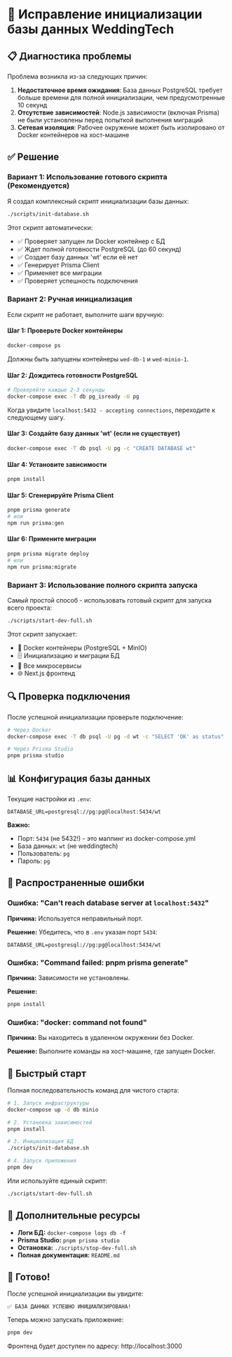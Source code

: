 # 🔧 Исправление инициализации базы данных WeddingTech

## 📋 Диагностика проблемы

Проблема возникла из-за следующих причин:

1. **Недостаточное время ожидания**: База данных PostgreSQL требует больше времени для полной инициализации, чем предусмотренные 10 секунд
2. **Отсутствие зависимостей**: Node.js зависимости (включая Prisma) не были установлены перед попыткой выполнения миграций
3. **Сетевая изоляция**: Рабочее окружение может быть изолировано от Docker контейнеров на хост-машине

## ✅ Решение

### Вариант 1: Использование готового скрипта (Рекомендуется)

Я создал комплексный скрипт инициализации базы данных:

```bash
./scripts/init-database.sh
```

Этот скрипт автоматически:
- ✅ Проверяет запущен ли Docker контейнер с БД
- ✅ Ждет полной готовности PostgreSQL (до 60 секунд)
- ✅ Создает базу данных 'wt' если её нет
- ✅ Генерирует Prisma Client
- ✅ Применяет все миграции
- ✅ Проверяет успешность подключения

### Вариант 2: Ручная инициализация

Если скрипт не работает, выполните шаги вручную:

#### Шаг 1: Проверьте Docker контейнеры

```bash
docker-compose ps
```

Должны быть запущены контейнеры `wed-db-1` и `wed-minio-1`.

#### Шаг 2: Дождитесь готовности PostgreSQL

```bash
# Проверяйте каждые 2-3 секунды
docker-compose exec -T db pg_isready -U pg
```

Когда увидите `localhost:5432 - accepting connections`, переходите к следующему шагу.

#### Шаг 3: Создайте базу данных 'wt' (если не существует)

```bash
docker-compose exec -T db psql -U pg -c "CREATE DATABASE wt"
```

#### Шаг 4: Установите зависимости

```bash
pnpm install
```

#### Шаг 5: Сгенерируйте Prisma Client

```bash
pnpm prisma generate
# или
npm run prisma:gen
```

#### Шаг 6: Примените миграции

```bash
pnpm prisma migrate deploy
# или
npm run prisma:migrate
```

### Вариант 3: Использование полного скрипта запуска

Самый простой способ - использовать готовый скрипт для запуска всего проекта:

```bash
./scripts/start-dev-full.sh
```

Этот скрипт запускает:
- 🐳 Docker контейнеры (PostgreSQL + MinIO)
- 🗄️ Инициализацию и миграции БД
- 🔧 Все микросервисы
- 🌐 Next.js фронтенд

## 🔍 Проверка подключения

После успешной инициализации проверьте подключение:

```bash
# Через Docker
docker-compose exec -T db psql -U pg -d wt -c "SELECT 'OK' as status"

# Через Prisma Studio
pnpm prisma studio
```

## 📊 Конфигурация базы данных

Текущие настройки из `.env`:

```env
DATABASE_URL=postgresql://pg:pg@localhost:5434/wt
```

**Важно:**
- Порт: `5434` (не 5432!) - это маппинг из docker-compose.yml
- База данных: `wt` (не weddingtech)
- Пользователь: `pg`
- Пароль: `pg`

## 🐛 Распространенные ошибки

### Ошибка: "Can't reach database server at `localhost:5432`"

**Причина:** Используется неправильный порт.

**Решение:** Убедитесь, что в `.env` указан порт `5434`:
```env
DATABASE_URL=postgresql://pg:pg@localhost:5434/wt
```

### Ошибка: "Command failed: pnpm prisma generate"

**Причина:** Зависимости не установлены.

**Решение:** 
```bash
pnpm install
```

### Ошибка: "docker: command not found"

**Причина:** Вы находитесь в удаленном окружении без Docker.

**Решение:** Выполните команды на хост-машине, где запущен Docker.

## 🎯 Быстрый старт

Полная последовательность команд для чистого старта:

```bash
# 1. Запуск инфраструктуры
docker-compose up -d db minio

# 2. Установка зависимостей
pnpm install

# 3. Инициализация БД
./scripts/init-database.sh

# 4. Запуск приложения
pnpm dev
```

Или используйте единый скрипт:

```bash
./scripts/start-dev-full.sh
```

## 📝 Дополнительные ресурсы

- **Логи БД:** `docker-compose logs db -f`
- **Prisma Studio:** `pnpm prisma studio`
- **Остановка:** `./scripts/stop-dev-full.sh`
- **Полная документация:** `README.md`

## 🎉 Готово!

После успешной инициализации вы увидите:

```
✅ БАЗА ДАННЫХ УСПЕШНО ИНИЦИАЛИЗИРОВАНА!
```

Теперь можно запускать приложение:

```bash
pnpm dev
```

Фронтенд будет доступен по адресу: http://localhost:3000
